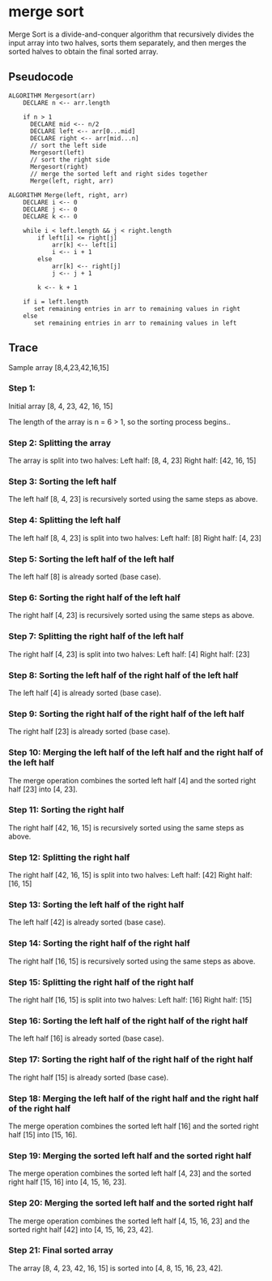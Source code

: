 # merge sort
Merge Sort is a divide-and-conquer algorithm that recursively divides the input array into two halves, sorts them separately, and then merges the sorted halves to obtain the final sorted array.


## Pseudocode
```
ALGORITHM Mergesort(arr)
    DECLARE n <-- arr.length

    if n > 1
      DECLARE mid <-- n/2
      DECLARE left <-- arr[0...mid]
      DECLARE right <-- arr[mid...n]
      // sort the left side
      Mergesort(left)
      // sort the right side
      Mergesort(right)
      // merge the sorted left and right sides together
      Merge(left, right, arr)

ALGORITHM Merge(left, right, arr)
    DECLARE i <-- 0
    DECLARE j <-- 0
    DECLARE k <-- 0

    while i < left.length && j < right.length
        if left[i] <= right[j]
            arr[k] <-- left[i]
            i <-- i + 1
        else
            arr[k] <-- right[j]
            j <-- j + 1

        k <-- k + 1

    if i = left.length
       set remaining entries in arr to remaining values in right
    else
       set remaining entries in arr to remaining values in left
```

## Trace
Sample array [8,4,23,42,16,15]

### Step 1:
 Initial array [8, 4, 23, 42, 16, 15]

The length of the array is n = 6 > 1, so the sorting process begins..

### Step 2: Splitting the array

The array is split into two halves:
Left half: [8, 4, 23]
Right half: [42, 16, 15]

### Step 3: Sorting the left half

The left half [8, 4, 23] is recursively sorted using the same steps as above.
### Step 4: Splitting the left half

The left half [8, 4, 23] is split into two halves:
Left half: [8]
Right half: [4, 23]
### Step 5: Sorting the left half of the left half

The left half [8] is already sorted (base case).
### Step 6: Sorting the right half of the left half

The right half [4, 23] is recursively sorted using the same steps as above.
### Step 7: Splitting the right half of the left half

The right half [4, 23] is split into two halves:
Left half: [4]
Right half: [23]
### Step 8: Sorting the left half of the right half of the left half

The left half [4] is already sorted (base case).
### Step 9: Sorting the right half of the right half of the left half

The right half [23] is already sorted (base case).
### Step 10: Merging the left half of the left half and the right half of the left half

The merge operation combines the sorted left half [4] and the sorted right half [23] into [4, 23].
### Step 11: Sorting the right half

The right half [42, 16, 15] is recursively sorted using the same steps as above.
### Step 12: Splitting the right half

The right half [42, 16, 15] is split into two halves:
Left half: [42]
Right half: [16, 15]
### Step 13: Sorting the left half of the right half

The left half [42] is already sorted (base case).
### Step 14: Sorting the right half of the right half

The right half [16, 15] is recursively sorted using the same steps as above.
### Step 15: Splitting the right half of the right half

The right half [16, 15] is split into two halves:
Left half: [16]
Right half: [15]
### Step 16: Sorting the left half of the right half of the right half

The left half [16] is already sorted (base case).
### Step 17: Sorting the right half of the right half of the right half

The right half [15] is already sorted (base case).
### Step 18: Merging the left half of the right half and the right half of the right half

The merge operation combines the sorted left half [16] and the sorted right half [15] into [15, 16].
### Step 19: Merging the sorted left half and the sorted right half

The merge operation combines the sorted left half [4, 23] and the sorted right half [15, 16] into [4, 15, 16, 23].
### Step 20: Merging the sorted left half and the sorted right half

The merge operation combines the sorted left half [4, 15, 16, 23] and the sorted right half [42] into [4, 15, 16, 23, 42].
### Step 21: Final sorted array

The array [8, 4, 23, 42, 16, 15] is sorted into [4, 8, 15, 16, 23, 42].